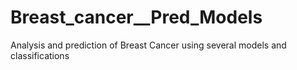 # Breast_cancer__Pred_Models
Analysis and prediction of Breast Cancer using several models and classifications
